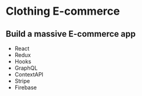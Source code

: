 # Clothing E-commerce

## Build a massive E-commerce app 
- React
- Redux
- Hooks
- GraphQL
- ContextAPI
- Stripe
- Firebase
